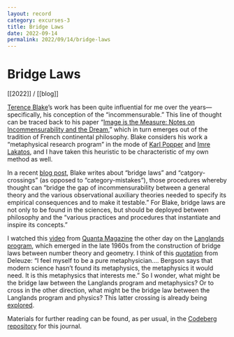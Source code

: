 ```yaml
---
layout: record
category: excurses-3
title: Bridge Laws
date: 2022-09-14
permalink: 2022/09/14/bridge-laws
---
```


# Bridge Laws

[[2022]] / [[blog]]

[Terence Blake](https://terenceblake.wordpress.com/)’s work has been quite influential for me over the years—specifically, his conception of the “incommensurable.” This line of thought can be traced back to his paper “[Image is the Measure: Notes on Incommensurability and the Dream](https://terenceblake.files.wordpress.com/2020/04/image-is-the-measure.pdf),” which in turn emerges out of the tradition of French continental philosophy. Blake considers his work a “metaphysical research program” in the mode of [Karl Popper](https://plato.stanford.edu/entries/popper/) and [Imre Lakatos](https://plato.stanford.edu/entries/lakatos/), and I have taken this heuristic to be characteristic of my own method as well.

In a recent [blog post](https://terenceblake.wordpress.com/2022/08/12/bridge-laws-and-category-crossings-on-the-relation-between-philosophical-propositions-and-truth-procedures/), Blake writes about “bridge laws” and “catgory-crossings” (as opposed to “category-mistakes”), those procedures whereby thought can “bridge the gap of incommensurability between a general theory and the various observational auxiliary theories needed to specify its empirical consequences and to make it testable.” For Blake, bridge laws are not only to be found in the sciences, but should be deployed between philosophy and the “various practices and procedures that instantiate and inspire its concepts.”

I watched this [video](https://www.youtube.com/watch?v=_bJeKUosqoY%20target=) from [Quanta Magazine](https://www.quantamagazine.org/what-is-the-langlands-program-20220601/) the other day on the [Langlands program](https://en.wikipedia.org/wiki/Langlands_program), which emerged in the late 1960s from the construction of bridge laws between number theory and geometry. I think of this [quotation](https://plato.stanford.edu/entries/deleuze/) from Deleuze: “I feel myself to be a pure metaphysician.... Bergson says that modern science hasn’t found its metaphysics, the metaphysics it would need. It is this metaphysics that interests me.” So I wonder, what might be the bridge law between the Langlands program and metaphysics? Or to cross in the other direction, what might be the bridge law between the Langlands program and physics? This latter crossing is already being [explored](https://web.archive.org/web/20041224144901/https://www.math.northwestern.edu/langlands/mtg_prtn_04.htm).

Materials for further reading can be found, as per usual, in the [Codeberg repository](https://codeberg.org/steinea/journal) for this journal.
